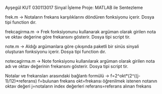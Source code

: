 Ayşegül KUT
030113017
Sinyal İşleme
Proje: MATLAB ile Sentezleme

frek.m -> Notaların frekans karşılıklarını döndüren fonksiyonu içerir.
Dosya tipi function dır.

frekcagirma.m -> Frek fonksiyonunu kullanarak argüman olarak girilen nota ve oktav değerine göre frekansını gösterir.
Dosya tipi script tir.

note.m -> Aldığı argümanlara göre çıkışında paketli bir sinüs sinyali oluşturan fonksiyonu içerir.
Dosya tipi function dır.

notecagirma.m -> Note fonksiyonu kullanılarak argüman olarak girilen nota adı ve oktav değerinin frekansını gösterir.
Dosya tipi script tir.

Notalar ve frekansları arasındaki bağlantı formülü -> f=2^okt*(2^((j-1)/12)*referans)
f=bulunan frekans
okt=frekansı öğrenilmek istenen notanın oktav değeri
j=notaların index değerleri
referans=referans alınan frekans
